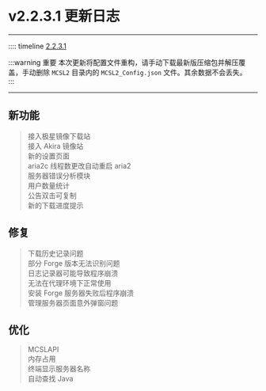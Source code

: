 # v2.2.3.1 更新日志  

___
:::: timeline [2.2.3.1](https://github.com/MCSLTeam/MCSL2/releases/tag/v2.2.3.1)  

:::warning 重要
本次更新将配置文件重构，请手动下载最新版压缩包并解压覆盖，手动删除 `MCSL2` 目录内的 `MCSL2_Config.json` 文件。其余数据不会丢失。  
:::
___

## 新功能  

> 接入极星镜像下载站  
> 接入 Akira 镜像站  
> 新的设置页面  
> aria2c 线程数更改自动重启 aria2  
> 服务器错误分析模块  
> 用户数量统计  
> 公告双击可复制  
> 新的下载进度提示  

## 修复  

> 下载历史记录问题  
> 部分 Forge 版本无法识别问题  
> 日志记录器可能导致程序崩溃  
> 无法在代理环境下正常使用  
> 安装 Forge 服务器失败后程序崩溃  
> 管理服务器页面意外弹窗问题  

## 优化  

> MCSLAPI  
> 内存占用  
> 终端显示服务器名称  
> 自动查找 Java  
